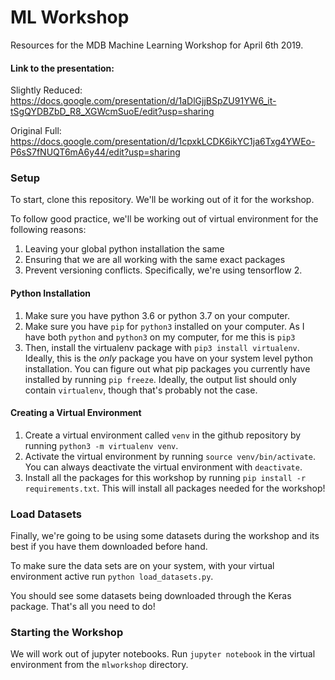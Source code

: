 # ML Workshop
Resources for the MDB Machine Learning Workshop for April 6th 2019.

#### Link to the presentation:
Slightly Reduced: https://docs.google.com/presentation/d/1aDlGjjBSpZU91YW6_it-tSgQYDBZbD_R8_XGWcmSuoE/edit?usp=sharing

Original Full: https://docs.google.com/presentation/d/1cpxkLCDK6ikYC1ja6Txg4YWEo-P6sS7fNUQT6mA6y44/edit?usp=sharing

### Setup

To start, clone this repository. We'll be working out of it for the workshop.

To follow good practice, we'll be working out of virtual environment for the following reasons:
1. Leaving your global python installation the same
2. Ensuring that we are all working with the same exact packages
3. Prevent versioning conflicts. Specifically, we're using tensorflow 2.

#### Python Installation
1. Make sure you have python 3.6 or python 3.7 on your computer.
2. Make sure you have `pip` for `python3` installed on your computer. As I have both `python` and `python3` on my computer, for me this is `pip3`
3. Then, install the virtualenv package with `pip3 install virtualenv`. Ideally, this is the _only_ package you have on your system level python installation. You can figure out what pip packages you currently have installed by running `pip freeze`. Ideally, the output list should only contain `virtualenv`, though that's probably not the case.


#### Creating a Virtual Environment
1. Create a virtual environment called `venv` in the github repository by running `python3 -m virtualenv venv`. 
2. Activate the virtual environment by running `source venv/bin/activate`. You can always deactivate the virtual environment with `deactivate`.
3. Install all the packages for this workshop by running `pip install -r requirements.txt`. This will install all packages needed for the workshop!


### Load Datasets
Finally, we're going to be using some datasets during the workshop and its best if you have them downloaded before hand.

To make sure the data sets are on your system, with your virtual environment active run `python load_datasets.py`.

You should see some datasets being downloaded through the Keras package. That's all you need to do!

### Starting the Workshop
We will work out of jupyter notebooks. Run `jupyter notebook` in the virtual environment from the `mlworkshop` directory.
